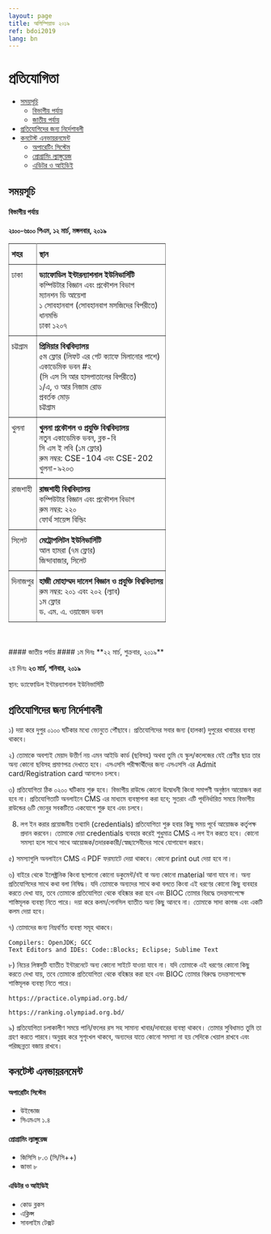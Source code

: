```yaml
---
layout: page
title: অলিম্পিয়াড ২০১৯
ref: bdoi2019
lang: bn
---
```

<style type="text/css">
.tg  {border-collapse:collapse;border-spacing:0;}
.tg td{padding:10px 5px;border-style:solid;border-width:1px;overflow:hidden;word-break:normal;border-color:black;}
.tg th{padding:10px 5px;border-style:solid;border-width:1px;overflow:hidden;word-break:normal;border-color:black;}
.tg .tg-0pky{border-color:inherit;text-align:left;vertical-align:top}
</style>
# প্রতিযোগিতা #

* [সময়সূচি](#সময়সূচি)
    * [বিভাগীয় পর্যায়](#বিভাগীয়-পর্যায়)
    * [জাতীয় পর্যায়](#জাতীয়-পর্যায়)
* [প্রতিযোগিদের জন্য নির্দেশাবলী](#প্রতিযোগিদের-জন্য-নির্দেশাবলী)
* [কনটেস্ট এনভায়রনমেন্ট](#কনটেস্ট-এনভায়রনমেন্ট)
    * [অপারেটিং সিস্টেম](#অপারেটিং-সিস্টেম)
    * [প্রোগ্রামিং ল্যাঙ্গুয়েজ](#প্রোগ্রামিং-ল্যাঙ্গুয়েজ)
    * [এডিটর ও আইডিই](#এডিটর-ও-আইডিই)

## সময়সূচি ##

#### বিভাগীয় পর্যায় ####
**২ঃ০০-৬ঃ০০ পিএম, ১২ মার্চ, মঙ্গলবার, ২০১৯**

<table class="tg">
  <tr>
    <th class="tg-0pky">শহর</th>
    <th class="tg-0pky">স্থান</th>
  </tr>
  <tr>
    <td class="tg-0pky">ঢাকা</td>
    <td class="tg-0pky">
      <b>ড্যাফোডিল ইন্টারন্যাশনাল ইউনিভার্সিটি</b><br/>
      কম্পিউটার বিজ্ঞান এবং প্রকৌশল বিভাগ<br/>
      ম্যানশন ডি আয়েশা<br/>
      ১ সোবহানবাগ (সোবহানবাগ মসজিদের বিপরীতে)<br/>
      ধানমন্ডি<br/>
      ঢাকা ১২০৭
    </td>
  </tr>
  <tr>
    <td class="tg-0pky">চট্টগ্রাম</td>
    <td class="tg-0pky"><b>
প্রিমিয়ার বিশ্ববিদ্যালয়</b> <br/>
	৫ম ফ্লোর (লিফট এর গেট ক্যাফে মিলানোর পাশে) <br/>
	একাডেমিক ভবন #২ <br/>
	(সি এস সি আর হাসপাতালের বিপরীতে) <br/>
	১/এ, ও আর নিজাম রোড <br/>
	প্রবর্তক মোড় <br/>
	চট্টগ্রাম <br/>
    </td>
  </tr>
  <tr>
    <td class="tg-0pky">খুলনা</td>
    <td class="tg-0pky"><b>খুলনা প্রকৌশল ও প্রযুক্তি বিশ্ববিদ্যালয়</b><br/>
নতুন একাডেমিক ভবন, ব্লক-বি<br/>
সি এস ই লবি (১ম ফ্লোর)<br/>
রুম নম্বর: CSE-104 এবং CSE-202<br/>
খুলনা-৯২০৩
</td>
  </tr>
  <tr>
    <td class="tg-0pky">রাজশাহী</td>
    <td class="tg-0pky">
     <b>রাজশাহী বিশ্ববিদ্যালয়</b><br/>
     কম্পিউটার বিজ্ঞান এবং প্রকৌশল বিভাগ<br/>
     রুম নম্বর: ২২০<br/>
     ফোর্থ সায়েন্স বিল্ডিং<br/>
</td>
  </tr>
  <tr>
    <td class="tg-0pky">সিলেট</td>
    <td class="tg-0pky"><b>মেট্রোপলিটন ইউনিভার্সিটি</b><br/>
	আল হামরা (৭ম ফ্লোর)<br/>
	জিন্দাবাজার, সিলেট<br/>
</td>
  </tr>
  <tr>
    <td class="tg-0pky">দিনাজপুর</td>
    <td class="tg-0pky"><b>হাজী মোহাম্মদ দানেশ বিজ্ঞান ও প্রযুক্তি বিশ্ববিদ্যালয়</b><br/>
রুম নম্বর: ২০১ এবং ২০২ (ল্যাব)<br/>
১ম ফ্লোর<br/>
ড. এম. এ. ওয়াজেদ ভবন
</td>
  </tr>
</table>
<br><br>
#### জাতীয় পর্যায় ####
১ম দিনঃ **২২ মার্চ, শুক্রবার, ২০১৯**

২য় দিনঃ **২৩ মার্চ, শনিবার, ২০১৯**

স্থান: ড্যাফোডিল ইন্টারন্যাশনাল ইউনিভার্সিটি

## প্রতিযোগিদের জন্য নির্দেশাবলী ##

১) দয়া করে দুপুর ০১০০ ঘটিকার মধ্যে ভ্যেনুতে পৌঁছাবে। প্রতিযোগিদের সবার জন্য (হালকা) দুপুরের খাবারের ব্যবস্থা থাকবে।

২) তোমাকে অবশ্যই মেয়াদ উত্তীর্ণ নয় এমন আইডি কার্ড (ছবিসহ) অথবা তুমি যে স্কুল/কলেজের যেই শ্রেণীর ছাত্র তার অন্য কোনো ছবিসহ প্রমাণপত্র দেখাতে হবে। এসএসসি পরীক্ষার্থীদের জন্য এসএসসি এর Admit card/Registration card আনলেও চলবে।

৩) প্রতিযোগিতা ঠিক ০২০০ ঘটিকায় শুরু হবে। বিভাগীয় রাউন্ডে কোনো উদ্বোধনী কিংবা সমাপণী অনুষ্ঠান আয়োজন করা হবে না। প্রতিযোগিতাটি অনলাইনে CMS এর মাধ্যমে ব্যবস্থাপনা করা হবে; সুতরাং এটি পূর্বনির্ধারিত সময়ে বিভাগীয় রাউন্ডের ৬টি ভ্যেনুর সবকটিতে একযোগে শুরু হবে এবং চলবে।

8) লগ ইন করার প্রয়োজনীয় তথ্যাদি (credentials) প্রতিযোগিতা শুরু হবার কিছু সময় পূর্বে আয়োজক কর্তৃপক্ষ প্রদান করবেন। তোমাকে দেয়া credentials ব্যবহার করেই শুধুমাত্র CMS এ লগ ইন করতে হবে। কোনো সমস্যা হলে সাথে সাথে আয়োজক/তদারককারী/স্বেচ্ছাসেবীদের সাথে যোগাযোগ করবে।

৫) সমস্যাগুলি অনলাইনে CMS এ PDF ফরম্যাটে দেয়া থাকবে। কোনো print out দেয়া হবে না।

৬) বাইরে থেকে ইলেক্ট্রনিক কিংবা ছাপানো কোনো ডকুমেন্ট/বই বা অন্য কোনো material আনা যাবে না। অন্য প্রতিযোগিদের সাথে কথা বলা নিষিদ্ধ। যদি তোমাকে অন্যদের সাথে কথা বলতে কিংবা এই ধরণের কোনো কিছু ব্যবহার করতে দেখা যায়, তবে তোমাকে প্রতিযোগিতা থেকে বহিষ্কার করা হবে এবং BIOC তোমার বিরদ্ধে তদন্তসাপেক্ষে শাস্তিমূলক ব্যবস্থা নিতে পারে। দয়া করে কলম/পেনসিল ব্যাতীত অন্য কিছু আনবে না। তোমাকে সাদা কাগজ এবং একটি কলম দেয়া হবে।

৭) তোমাদের জন্য নিম্নবর্ণিত ব্যবস্থা সমূহ থাকবে।

```
Compilers: OpenJDK; GCC
Text Editors and IDEs: Code::Blocks; Eclipse; Sublime Text
```

৮) নিচের লিঙ্কদুটি ব্যাতীত ইন্টারনেটে অন্য কোনো সাইটে যাওয়া যাবে না। যদি তোমাকে এই ধরণের কোনো কিছু করতে দেখা যায়, তবে তোমাকে প্রতিযোগিতা থেকে বহিষ্কার করা হবে এবং BIOC তোমার বিরুদ্ধে তদন্তসাপেক্ষে শাস্তিমূলক ব্যবস্থা নিতে পারে।

```
https://practice.olympiad.org.bd/

https://ranking.olympiad.org.bd/
```

৯) প্রতিযোগিতা চলাকালীণ সময়ে পানি/ফলের রস সহ সামান্য খাবার/দাবারের ব্যবস্থা থাকবে। তোমার সুবিধামত তুমি তা গ্রহণ করতে পারবে।অনুগ্রহ করে সুশৃংখল থাকবে, অন্যদের যাতে কোনো সমস্যা না হয় সেদিকে খেয়াল রাখবে এবং পরিচ্ছন্নতা বজায় রাখবে।

## কনটেস্ট এনভায়রনমেন্ট ##

#### অপারেটিং সিস্টেম ####
  * উইন্ডোজ
  * সিএমএস ১.৪

#### প্রোগ্রামিং ল্যাঙ্গুয়েজ ####
  * জিসিসি ৮.৩ (সি/সি++)
  * জাভা ৮

#### এডিটর ও আইডিই ####
  * কোড ব্লকস
  * এক্লিপ্স
  * সাবলাইম টেক্সট
